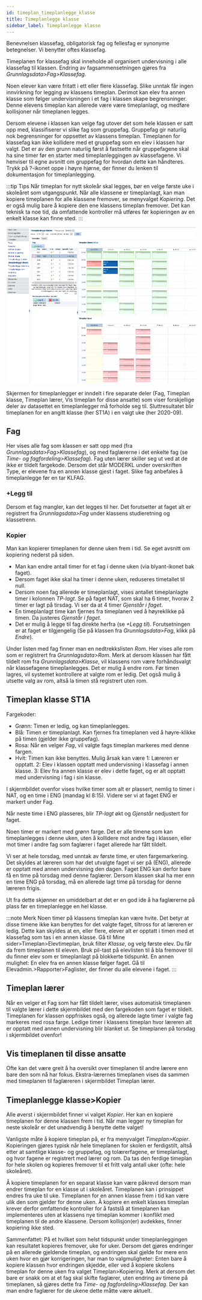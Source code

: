 ```yaml
---
id: timeplan_timeplanlegge_klasse
title: Timeplanlegge klasse
sidebar_label: Timeplanlegge klasse
---
```


Benevnelsen klassefag, obligatorisk fag og fellesfag er synonyme betegnelser. Vi benytter oftes klassefag.

Timeplanen for klassefag skal inneholde all organisert undervisning i  alle klassefag til klassen. Endring av fagsammensetningen gjøres fra _Grunnlagsdata>Fag>Klassefag_. 

Noen elever kan være fritatt i ett eller flere klassefag. Slike unntak får ingen innvirkning for legging av klassens timeplan. 
Derimot kan elev fra annen klasse som følger undervisningen i et fag i klassen skape begrensninger. Denne elevens timeplan kan allerede være være timeplanlagt, og medføre kollisjoner når timeplanen legges.

Dersom elevene i klassen kan velge fag utover det som hele klassen er satt opp med, klassifiserer vi slike fag som gruppefag. Gruppefag gir naturlig nok begrensninger for oppsettet av klassens timeplan. Timeplanen for klassefag kan ikke kollidere med et gruppefag som en elev i klassen har valgt. Det er av den grunn naturlig først å fastsette når gruppefagene skal ha sine timer før en starter med timeplanleggingen av klassefagene. Vi henviser til egne avsnitt om gruppefag for hvordan dette kan håndteres. Trykk på ?-ikonet oppe i høyre hjørne, der finner du lenken til dokumentasjon for timeplanlegging.

:::tip Tips
Når timeplan for nytt skoleår skal legges, bør en velge første uke i skoleåret som utgangspunkt. Når alle klassene er timeplanlagt, kan man kopiere timeplanen for alle klassene fremover, se menyvalget _Kopiering_. Det er også mulig bare å kopiere den ene klassens timeplan fremover. Det kan teknisk ta noe tid, da omfattende kontroller må utføres før kopieringen av en enkelt klasse kan finne sted.
:::

![Timeplanlegge klasse][tp_klasse_oversikt]

[tp_klasse_oversikt]: /img/tp_klasse_oversikt.png 'Timeplanlegge klasse oversikt.'

Skjermen for timeplanlegger er inndelt i fire separate deler (Fag, Timeplan klasse, Timeplan lærer, Vis timeplan for disse ansatte) som viser forskjellige deler av datasettet en timeplanlegger må forholde seg til. Sluttresultatet blir timeplanen for en angitt klasse (her ST1A) i en valgt uke (her 2020-09).

## Fag
Her vises alle fag som klassen er satt opp med (fra _Grunnlagsdata>Fag>Klassefag_), og med faglærerne i det enkelte fag (se _Time- og fagfordeling>Klassefag_). 
Fag uten lærer skiller seg ut ved at de ikke er tildelt fargekode. Dersom det står MODERKL under overskriften Type, er elevene fra en annen klasse gjest i faget. Slike fag anbefales å timeplanlegge før en tar KLFAG.

### +Legg til
Dersom et fag mangler, kan det legges til her. Det forutsetter at faget alt er registrert fra _Grunnlagsdata>Fag_ under klassens studieretning og klassetrenn.

### Kopier
Man kan kopierer timeplanen for denne uken frem i tid. Se eget avsnitt om kopiering nederst på siden.

- Man kan endre antall timer for et fag i denne uken (via blyant-ikonet bak faget). 
- Dersom faget ikke skal ha timer i denne uken, reduseres timetallet til null. 
- Dersom noen fag allerede er timeplanlagt, vises antallet timeplanlagte timer i kolonnen _TP-lagt_. Se på faget NAT, som skal ha 6 timer, hvorav 2 timer er lagt på tirsdag. Vi ser da at 4 timer _Gjenstår i faget_. 
- En timeplanlagt time kan fjernes fra timeplanen ved å høyreklikke på timen. Da justeres _Gjenstår i faget_.
- Det er mulig å legge til fag direkte herfra (se _+Legg til_). Forutsetningen er at faget er tilgjengelig (Se på klassen fra _Grunnlagsdata>Fag_, klikk på _Endre_).

Under listen med fag finner man en nedtrekkslisten _Rom_. Her vises alle rom som er registrert fra _Grunnlagsdata>Rom_. Merk at dersom klassen har fått tildelt rom fra _Grunnlagsdata>Klasse_, vil klassens rom være forhåndsvalgt når klassefagene timeplanlegges. Det er mulig å endre rom. Før timen lagres, vil systemet kontrollere at valgte rom er ledig. Det også mulig å utsette valg av rom, altså la timen stå registrert uten rom.

## Timeplan klasse ST1A
Fargekoder:
- Grønn: Timen er ledig, og kan timeplanlegges.
- Blå:  Timen er timeplanlagt. Kan fjernes fra timeplanen ved å høyre-klikke på timen (gjelder ikke gruppefag).
- Rosa: Når en velger _Fag_, vil valgte fags timeplan markeres med denne fargen.
- Hvit: Timen kan ikke benyttes. Mulig årsak kan være 1: Læreren er opptatt. 2: Elev i klassen opptatt med undervisning i klassefag i annen klasse. 3: Elev fra annen klasse er elev i dette faget, og er alt opptatt med undervisning i fag i sin klasse.

I skjermbildet ovenfor vises hvilke timer som alt er plassert, nemlig to timer i NAT, og en time i ENG (mandag kl 8:15). Videre ser vi at faget ENG er markert under Fag. 

Når neste time i ENG plasseres, blir  _TP-lagt_ økt og _Gjenstår_ nedjustert for faget. 

Noen timer er markert med grønn farge. Det er alle timene som kan timeplanlegges i denne uken, uten å kollidere mot andre fag i klassen, eller mot timer i andre fag som faglærer i faget allerede har fått tildelt. 

Vi ser at hele torsdag, med unntak av første time, er uten fargemarkering. Det skyldes at læreren som har det utvalgte faget vi ser på (ENG), allerede er opptatt med annen undervisning den dagen. Faget ENG kan derfor bare få en time på torsdag med denne faglærer. Dersom klassen skal ha mer enn en time ENG på torsdag, må en allerede lagt time på torsdag for denne læreren frigis.

Ut fra dette skjønner en umiddelbart at det er en god ide å  ha faglærerne på plass før en timeplanlegge en hel klasse.

:::note  Merk
Noen timer på klassens timeplan kan være hvite. Det betyr at disse timene ikke kan benyttes for det valgte faget, tiltross for at læreren er ledig. Dette kan skyldes at en, eller flere, elever alt er opptatt i timen med et klassefag som tas i en annen klasse. Gå til Mine sider>Timeplan>Elevtimeplan, bruk filter _Klasse_, og velg første elev. Du får da frem timeplanen til eleven. Bruk pil-tast på elevlisten til å bla fremover til du finner elev som er timeplanlagt på blokkerte tidspunkt. En annen mulighet: En elev fra en annen klasse følger faget. Gå til Elevadmin.>Rapporter>Faglister, der finner du alle elevene i faget.
:::

## Timeplan lærer
Når en velger et Fag som har fått tildelt lærer, vises automatisk timeplanen til valgte lærer i dette skjermbildet med den fargekoden som faget er tildelt. Timeplanen for klassen oppfriskes også, og allerede lagte timer i valgte fag markeres med rosa farge. Ledige timer i klassens timeplan hvor læreren alt er opptatt med annen undervisning blir blanket ut. Se timeplanen på torsdag i skjermbildet ovenfor!

## Vis timeplanen til disse ansatte
Ofte kan det være greit å ha oversikt over timeplanen til andre lærere enn bare den som nå har fokus. Ekstra-lærernes timeplanen vises da sammen med timeplanen til faglæreren i skjermbildet Timeplan lærer.

## Timeplanlegge klasse>Kopier

Alle øverst i skjermbildet finner vi valget _Kopier_. Her kan en kopiere timeplanen for denne klassen frem i tid. Når man legger ny timeplan for neste skoleår er det unødvendig å benytte dette valget!

Vanligste måte å kopiere timeplan på, er fra menyvalget _Timeplan>Kopier_. Kopieringen gjøres typisk når hele timeplanen for skolen er ferdigstilt, altså etter at samtlige klasse- og gruppefag, og tolærerfagene, er timeplanlagt, og hvor fagene er registrert med lærer og rom. Da tas den ferdige timeplan for hele skolen og kopieres fremover til et fritt valg antall uker (ofte: hele skoleåret). 

Å kopiere timeplanen for en separat klasse kan være påkrevd dersom man endrer timeplan for en klasse ut i skoleåret. Timeplanen kan i prinsippet endres fra uke til uke. Timeplanen for en annen klasse frem i tid kan være ulik den som gjelder for denne uken. Å kopiere en enkelt klasses timeplan krever derfor omfattende kontroller for å fastslå at timeplanen kan implementeres uten at klassens nye timeplan kommer i konflikt med timeplanen til de andre klassene. Dersom kollisjon(er) avdekkes, finner kopiering ikke sted.

Sammenfattet: På et hvilket som helst tidspunkt under timeplanleggingen kan resultatet kopieres fremover, uke for uker. Dersom det gjøres endringer på en allerede gjeldende timeplan, og endringen skal gjelde for mere enn uken hvor en gjør korrigeringen, har man to valgmuligheter: Enten bare å kopiere klassen hvor endringen skjedde, eller ved å kopiere skolens timeplan for denne uken fra valget Timeplan>Kopiering. Merk at dersom det bare er snakk om at et fag skal skifte faglærer, uten endring av timene på timeplanen, så gjøres dette fra _Time- og fagfordeling>Klassefag_. Der kan man endre faglærer for de ukene dette måtte være aktuelt.
